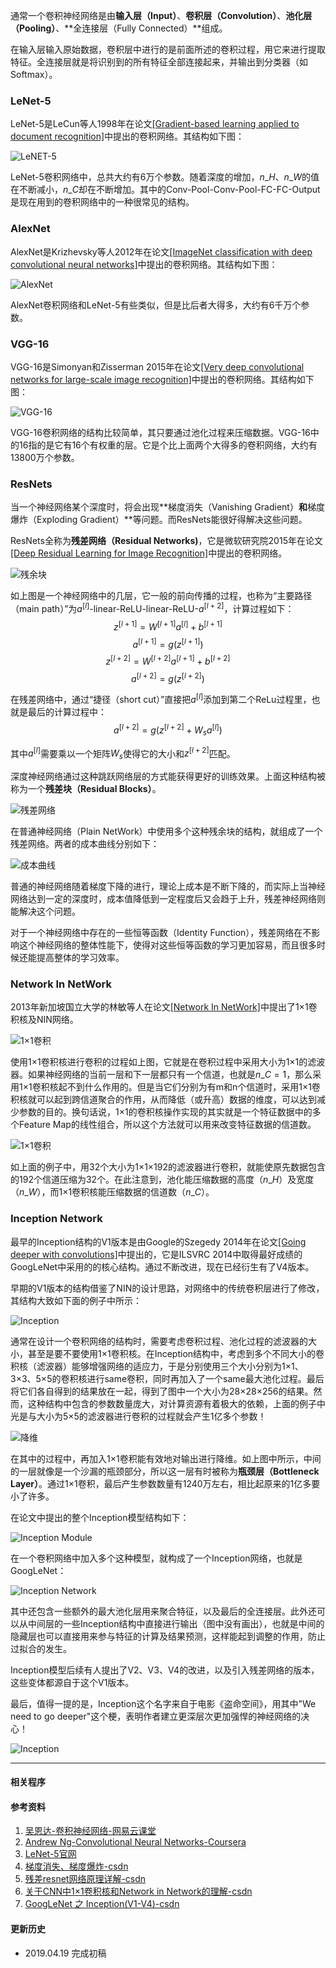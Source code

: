 通常一个卷积神经网络是由**输入层（Input）**、**卷积层（Convolution）**、**池化层（Pooling）**、**全连接层（Fully Connected）**组成。

在输入层输入原始数据，卷积层中进行的是前面所述的卷积过程，用它来进行提取特征。全连接层就是将识别到的所有特征全部连接起来，并输出到分类器（如Softmax）。

### LeNet-5

LeNet-5是LeCun等人1998年在论文[[Gradient-based learning applied to document recognition]](http://ieeexplore.ieee.org/stamp/stamp.jsp?arnumber=726791)中提出的卷积网络。其结构如下图：

![LeNET-5](https://ws1.sinaimg.cn/large/82e16446ly1fm613aeqfbj20qv08i74i.jpg)

LeNet-5卷积网络中，总共大约有6万个参数。随着深度的增加，$n\_H$、$n\_W$的值在不断减小，$n\_C$却在不断增加。其中的Conv-Pool-Conv-Pool-FC-FC-Output是现在用到的卷积网络中的一种很常见的结构。

### AlexNet

AlexNet是Krizhevsky等人2012年在论文[[ImageNet classification with deep convolutional neural networks]](http://papers.nips.cc/paper/4824-imagenet-classification-with-deep-convolutional-neural-networks.pdf)中提出的卷积网络。其结构如下图：

![AlexNet](https://ws1.sinaimg.cn/large/82e16446ly1fm613apphnj20r60bgdgf.jpg)

AlexNet卷积网络和LeNet-5有些类似，但是比后者大得多，大约有6千万个参数。

### VGG-16

VGG-16是Simonyan和Zisserman 2015年在论文[[Very deep convolutional networks for large-scale image recognition]](https://arxiv.org/pdf/1409.1556.pdf)中提出的卷积网络。其结构如下图：

![VGG-16](https://ws1.sinaimg.cn/large/82e16446ly1fm613b1uuzj20qw0cb3yz.jpg)

VGG-16卷积网络的结构比较简单，其只要通过池化过程来压缩数据。VGG-16中的16指的是它有16个有权重的层。它是个比上面两个大得多的卷积网络，大约有13800万个参数。

### ResNets

当一个神经网络某个深度时，将会出现**梯度消失（Vanishing Gradient）**和**梯度爆炸（Exploding Gradient）**等问题。而ResNets能很好得解决这些问题。

ResNets全称为**残差网络（Residual Networks)**，它是微软研究院2015年在论文[[Deep Residual Learning for Image Recognition]](https://arxiv.org/pdf/1512.03385.pdf)中提出的卷积网络。

![残余块](https://ws1.sinaimg.cn/large/82e16446ly1fm8it0py7sj20a105d0sq.jpg)


如上图是一个神经网络中的几层，它一般的前向传播的过程，也称为“主要路径（main path）”为$a^{[l]}$-linear-ReLU-linear-ReLU-$a^{[l+2]}$，计算过程如下：$$ z^{[l+1]} = W^{[l+1]}a^{[l]} + b^{[l+1]} $$ 
$$a^{[l+1]} = g(z^{[l+1]}) $$
$$ z^{[l+2]} = W^{[l+2]}a^{[l+1]} + b^{[l+2]} $$
$$a^{[l+2]} = g(z^{[l+2]}) $$

在残差网络中，通过“捷径（short cut）”直接把$a^{[l]}$添加到第二个ReLu过程里，也就是最后的计算过程中：$$ a^{[l+2]} = g(z^{[l+2]} + W_s a^{[l]}) $$

其中$a^{[l]}$需要乘以一个矩阵$W_s$使得它的大小和$z^{[l+2]}$匹配。

深度神经网络通过这种跳跃网络层的方式能获得更好的训练效果。上面这种结构被称为一个**残差块（Residual Blocks）**。

![残差网络](https://ws1.sinaimg.cn/large/82e16446ly1fm8ix05uzjj20pv066gm1.jpg)

在普通神经网络（Plain NetWork）中使用多个这种残余块的结构，就组成了一个残差网络。两者的成本曲线分别如下：

![成本曲线](https://ws1.sinaimg.cn/large/82e16446ly1fm8j58oeuhj20mv082q3f.jpg)

普通的神经网络随着梯度下降的进行，理论上成本是不断下降的，而实际上当神经网络达到一定的深度时，成本值降低到一定程度后又会趋于上升，残差神经网络则能解决这个问题。

对于一个神经网络中存在的一些恒等函数（Identity Function），残差网络在不影响这个神经网络的整体性能下，使得对这些恒等函数的学习更加容易，而且很多时候还能提高整体的学习效率。

### Network In NetWork

2013年新加坡国立大学的林敏等人在论文[[Network In NetWork]](https://arxiv.org/pdf/1312.4400.pdf)中提出了1×1卷积核及NIN网络。

![1×1卷积](https://raw.githubusercontent.com/iamaaditya/iamaaditya.github.io/master/images/conv_arithmetic/full_padding_no_strides_transposed_small.gif)

使用1×1卷积核进行卷积的过程如上图，它就是在卷积过程中采用大小为1×1的滤波器。如果神经网络的当前一层和下一层都只有一个信道，也就是$n\_C = 1$，那么采用1×1卷积核起不到什么作用的。但是当它们分别为有m和n个信道时，采用1×1卷积核就可以起到跨信道聚合的作用，从而降低（或升高）数据的维度，可以达到减少参数的目的。换句话说，1×1的卷积核操作实现的其实就是一个特征数据中的多个Feature Map的线性组合，所以这个方法就可以用来改变特征数据的信道数。

![1×1卷积](https://ws1.sinaimg.cn/large/82e16446ly1fma9k5sfnrj20fy08p3yh.jpg)

如上面的例子中，用32个大小为1×1×192的滤波器进行卷积，就能使原先数据包含的192个信道压缩为32个。在此注意到，池化能压缩数据的高度（$n\_H$）及宽度（$n\_W$），而1×1卷积核能压缩数据的信道数（$n\_C$）。

### Inception Network

最早的Inception结构的V1版本是由Google的Szegedy 2014年在论文[[Going deeper with convolutions]](https://arxiv.org/pdf/1409.4842.pdf)中提出的，它是ILSVRC 2014中取得最好成绩的GoogLeNet中采用的的核心结构。通过不断改进，现在已经衍生有了V4版本。

早期的V1版本的结构借鉴了NIN的设计思路，对网络中的传统卷积层进行了修改，其结构大致如下面的例子中所示：

![Inception](https://ws1.sinaimg.cn/large/82e16446ly1fmab3u4njpj20oi0c53zs.jpg)

通常在设计一个卷积网络的结构时，需要考虑卷积过程、池化过程的滤波器的大小，甚至是要不要使用1×1卷积核。在Inception结构中，考虑到多个不同大小的卷积核（滤波器）能够增强网络的适应力，于是分别使用三个大小分别为1×1、3×3、5×5的卷积核进行same卷积，同时再加入了一个same最大池化过程。最后将它们各自得到的结果放在一起，得到了图中一个大小为28×28×256的结果。然而，这种结构中包含的参数数量庞大，对计算资源有着极大的依赖，上面的例子中光是与大小为5×5的滤波器进行卷积的过程就会产生1亿多个参数！

![降维](https://ws1.sinaimg.cn/large/82e16446ly1fmabxtju4mj20p70ebjsj.jpg)

在其中的过程中，再加入1×1卷积能有效地对输出进行降维。如上图中所示，中间的一层就像是一个沙漏的瓶颈部分，所以这一层有时被称为**瓶颈层（Bottleneck Layer）**。通过1×1卷积，最后产生参数数量有1240万左右，相比起原来的1亿多要小了许多。

在论文中提出的整个Inception模型结构如下：

![Inception Module](https://ws1.sinaimg.cn/large/82e16446ly1fmacelp3tdj20mi0dxdgp.jpg)

在一个卷积网络中加入多个这种模型，就构成了一个Inception网络，也就是GoogLeNet：

![Inception Network](https://ws1.sinaimg.cn/large/82e16446ly1fmacj2e74zj20pw0dp78m.jpg)

其中还包含一些额外的最大池化层用来聚合特征，以及最后的全连接层。此外还可以从中间层的一些Inception结构中直接进行输出（图中没有画出），也就是中间的隐藏层也可以直接用来参与特征的计算及结果预测，这样能起到调整的作用，防止过拟合的发生。

Inception模型后续有人提出了V2、V3、V4的改进，以及引入残差网络的版本，这些变体都源自于这个V1版本。

最后，值得一提的是，Inception这个名字来自于电影《盗命空间》，用其中"We need to go deeper"这个梗，表明作者建立更深层次更加强悍的神经网络的决心！

![Inception](https://ws1.sinaimg.cn/large/82e16446ly1fmad47wvpij20qz0f8e2y.jpg)

***
#### 相关程序

#### 参考资料
1. [吴恩达-卷积神经网络-网易云课堂](http://mooc.study.163.com/course/2001281004#/info)
2. [Andrew Ng-Convolutional Neural Networks-Coursera](https://www.coursera.org/learn/convolutional-neural-networks/)
1. [LeNet-5官网](http://yann.lecun.com/exdb/lenet/index.html)
2. [梯度消失、梯度爆炸-csdn](http://blog.csdn.net/cppjava_/article/details/68941436)
3. [残差resnet网络原理详解-csdn](http://blog.csdn.net/mao_feng/article/details/52734438)
4. [关于CNN中1×1卷积核和Network in Network的理解-csdn](http://blog.csdn.net/haolexiao/article/details/77073258)
5. [GoogLeNet 之 Inception(V1-V4)-csdn](http://blog.csdn.net/diamonjoy_zone/article/details/70576775)

#### 更新历史
* 2019.04.19 完成初稿